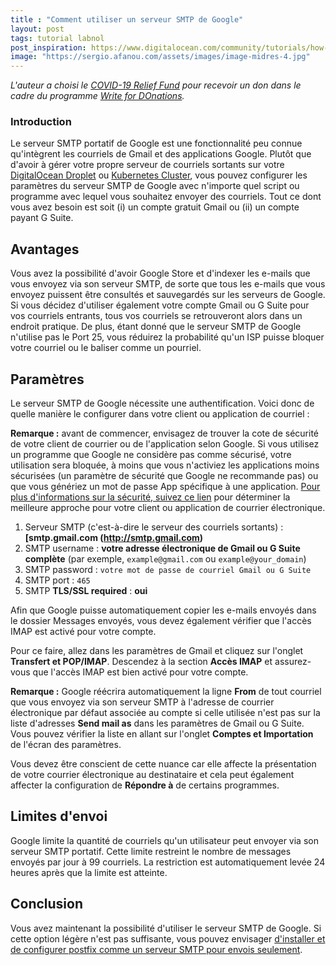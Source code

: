 ```yaml
---
title : "Comment utiliser un serveur SMTP de Google"
layout: post
tags: tutorial labnol
post_inspiration: https://www.digitalocean.com/community/tutorials/how-to-use-google-s-smtp-server-fr
image: "https://sergio.afanou.com/assets/images/image-midres-4.jpg"
---
```


<p><em>L'auteur a choisi le <a href="https://www.brightfunds.org/funds/write-for-donations-covid-19-relief-fund">COVID-19 Relief Fund</a> pour recevoir un don dans le cadre du programme <a href="https://do.co/w4do-cta">Write for DOnations</a>.</em></p>

<h3 id="introduction">Introduction</h3>

<p>Le serveur SMTP portatif de Google est une fonctionnalité peu connue qu'intègrent les courriels de Gmail et des applications Google. Plutôt que d'avoir à gérer votre propre serveur de courriels sortants sur votre <a href="https://www.digitalocean.com/products/droplets/">DigitalOcean Droplet</a> ou <a href="https://try.digitalocean.com/kubernetes-in-minutes/?utm_campaign=amer_brand_kw_en_cpc&amp;utm_adgroup=digitalocean_kubernetes_exact&amp;_keyword=digitalocean%20kubernetes&amp;_device=c&amp;_adposition=&amp;utm_medium=cpc&amp;utm_source=google&amp;gclid=EAIaIQobChMImcKuus2e7AIVhY5bCh1otQGSEAAYAiAAEgJEu_D_BwE">Kubernetes Cluster</a>, vous pouvez configurer les paramètres du serveur SMTP de Google avec n'importe quel script ou programme avec lequel vous souhaitez envoyer des courriels. Tout ce dont vous avez besoin est soit (i) un compte gratuit Gmail ou (ii) un compte payant G Suite.</p>

<h2 id="avantages">Avantages</h2>

<p>Vous avez la possibilité d'avoir Google Store et d'indexer les e-mails que vous envoyez via son serveur SMTP, de sorte que tous les e-mails que vous envoyez puissent être consultés et sauvegardés sur les serveurs de Google. Si vous décidez d'utiliser également votre compte Gmail ou G Suite pour vos courriels entrants, tous vos courriels se retrouveront alors dans un endroit pratique. De plus, étant donné que le serveur SMTP de Google n'utilise pas le Port 25, vous réduirez la probabilité qu'un ISP puisse bloquer votre courriel ou le baliser comme un pourriel.</p>

<h2 id="paramètres">Paramètres</h2>

<p>Le serveur SMTP de Google nécessite une authentification. Voici donc de quelle manière le configurer dans votre client ou application de courriel :</p>

<p><span class='note'><strong>Remarque :</strong> avant de commencer, envisagez de trouver la cote de sécurité de votre client de courrier ou de l'application selon Google. Si vous utilisez un programme que Google ne considère pas comme sécurisé, votre utilisation sera bloquée, à moins que vous n'activiez les applications moins sécurisées (un paramètre de sécurité que Google ne recommande pas) ou que vous génériez un mot de passe App spécifique à une application. <a href="https://support.google.com/accounts/answer/6010255?hl=en">Pour plus d'informations sur la sécurité, suivez ce lien</a> pour déterminer la meilleure approche pour votre client ou application de courrier électronique.<br></span></p>

<ol>
<li>Serveur SMTP (c'est-à-dire le serveur des courriels sortants) : <strong>[smtp.gmail.com (<a href="http://smtp.gmail.com">http://smtp.gmail.com</a>)</strong></li>
<li>SMTP username : <strong>votre adresse électronique de Gmail ou G Suite complète</strong> (par exemple, <code><span class="highlight">example@gmail.com</span></code> ou <code><span class="highlight">example@your_domain</span></code>)</li>
<li>SMTP password : <code><span class="highlight">votre mot de passe de courriel Gmail ou G Suite</span></code></li>
<li>SMTP port : <code>465</code></li>
<li>SMTP <strong>TLS/SSL required</strong> : <strong>oui</strong></li>
</ol>

<p>Afin que Google puisse automatiquement copier les e-mails envoyés dans le dossier Messages envoyés, vous devez également vérifier que l'accès IMAP est activé pour votre compte.</p>

<p>Pour ce faire, allez dans les paramètres de Gmail et cliquez sur l'onglet <strong>Transfert et POP/IMAP</strong>. Descendez à la section <strong>Accès IMAP</strong> et assurez-vous que l'accès IMAP est bien activé pour votre compte.</p>

<span class='note'><p>
<strong>Remarque :</strong> Google réécrira automatiquement la ligne <strong>From</strong> de tout courriel que vous envoyez via son serveur SMTP à l'adresse de courrier électronique par défaut associée au compte si celle utilisée n'est pas sur la liste d'adresses <strong>Send mail as</strong> dans les paramètres de Gmail ou G Suite. Vous pouvez vérifier la liste en allant sur l'onglet <strong>Comptes et Importation</strong> de l'écran des paramètres.</p>

<p>Vous devez être conscient de cette nuance car elle affecte la présentation de votre courrier électronique au destinataire et cela peut également affecter la configuration de <strong>Répondre à</strong> de certains programmes.<br></p></span>

<h2 id="limites-d-39-envoi">Limites d'envoi</h2>

<p>Google limite la quantité de courriels qu'un utilisateur peut envoyer via son serveur SMTP portatif. Cette limite restreint le nombre de messages envoyés par jour à 99 courriels. La restriction est automatiquement levée 24 heures après que la limite est atteinte.</p>

<h2 id="conclusion">Conclusion</h2>

<p>Vous avez maintenant la possibilité d'utiliser le serveur SMTP de Google. Si cette option légère n'est pas suffisante, vous pouvez envisager <a href="https://www.digitalocean.com/community/tutorials/how-to-install-and-configure-postfix-as-a-send-only-smtp-server-on-ubuntu-18-04">d'installer et de configurer postfix comme un serveur SMTP pour envois seulement</a>.</p>
